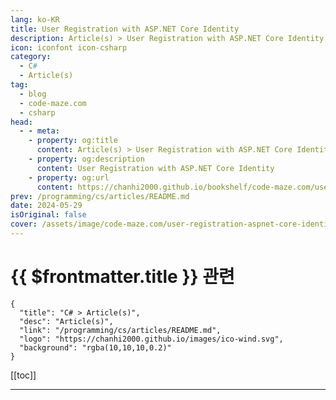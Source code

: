 ```yaml
---
lang: ko-KR
title: User Registration with ASP.NET Core Identity
description: Article(s) > User Registration with ASP.NET Core Identity
icon: iconfont icon-csharp
category: 
  - C#
  - Article(s)
tag: 
  - blog
  - code-maze.com
  - csharp
head:  
  - - meta:
    - property: og:title
      content: Article(s) > User Registration with ASP.NET Core Identity
    - property: og:description
      content: User Registration with ASP.NET Core Identity
    - property: og:url
      content: https://chanhi2000.github.io/bookshelf/code-maze.com/user-registration-aspnet-core-identity.html
prev: /programming/cs/articles/README.md
date: 2024-05-29
isOriginal: false
cover: /assets/image/code-maze.com/user-registration-aspnet-core-identity/banner.png
---
```


# {{ $frontmatter.title }} 관련

```component VPCard
{
  "title": "C# > Article(s)",
  "desc": "Article(s)",
  "link": "/programming/cs/articles/README.md",
  "logo": "https://chanhi2000.github.io/images/ico-wind.svg",
  "background": "rgba(10,10,10,0.2)"
}
```

[[toc]]

---

<SiteInfo
  name="User Registration with ASP.NET Core Identity"
  desc="In this article, we are going to learn about the User registration process with ASP.NET Core Identity and how to modify the default Identity configuration."
  url="https://code-maze.com/user-registration-aspnet-core-identity/"
  logo="/assets/image/code-maze.com/favicon.png"
  preview="/assets/image/code-maze.com/user-registration-aspnet-core-identity/banner.png"/>

<!-- TODO: 작성 -->
